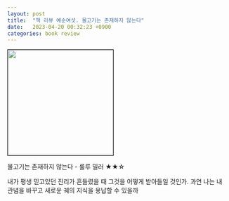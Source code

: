 ```yaml
---
layout: post
title:  "책 리뷰 예순여섯. 물고기는 존재하지 않는다"
date:   2023-04-20 00:32:23 +0900
categories: book review
---
```

<img width=240px style="border:1px solid black;" src="https://shopping-phinf.pstatic.net/main_3247213/32472131893.20230418164156.jpg?type=w300">
  
물고기는 존재하지 않는다 - 룰루 밀러 ★★☆  
  
내가 평생 믿고있던 진리가 흔들렸을 때 그것을 어떻게 받아들일 것인가. 과연 나는 내 관념을 바꾸고 새로운 궤의 지식을 용납할 수 있을까  
